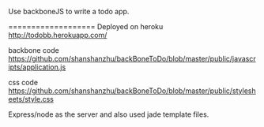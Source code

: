 Use backboneJS to write a todo app.

===================
Deployed on heroku
http://todobb.herokuapp.com/

backbone code
https://github.com/shanshanzhu/backBoneToDo/blob/master/public/javascripts/application.js

css code
https://github.com/shanshanzhu/backBoneToDo/blob/master/public/stylesheets/style.css

Express/node as the server and also used jade template files.

